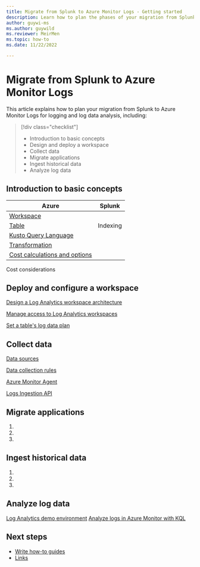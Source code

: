 ```yaml
---
title: Migrate from Splunk to Azure Monitor Logs - Getting started
description: Learn how to plan the phases of your migration from Splunk to Azure Monitor Logs and get started importing, collection, and analyzing log data. 
author: guywi-ms
ms.author: guywild
ms.reviewer: MeirMen
ms.topic: how-to 
ms.date: 11/22/2022

---
```


# Migrate from Splunk to Azure Monitor Logs

This article explains how to plan your migration from Splunk to Azure Monitor Logs for logging and log data analysis, including:  

> [!div class="checklist"]
> * Introduction to basic concepts 
> * Design and deploy a workspace
> * Collect data
> * Migrate applications
> * Ingest historical data
> * Analyze log data

## Introduction to basic concepts

|Azure |Splunk|
|---|---|
|[Workspace](../logs/log-analytics-workspace-overview.md)||
|[Table](../logs/manage-logs-tables.md)|Indexing|
|[Kusto Query Language](https://learn.microsoft.com/en-us/azure/data-explorer/kusto/query/splunk-cheat-sheet)||
|[Transformation](../essentials/data-collection-transformations.md)
|[Cost calculations and options](../logs/cost-logs.md)||

Cost considerations
## Deploy and configure a workspace

[Design a Log Analytics workspace architecture](https://learn.microsoft.com/en-us/azure/azure-monitor/logs/workspace-design)

[Manage access to Log Analytics workspaces](https://learn.microsoft.com/en-us/azure/azure-monitor/logs/manage-access)

[Set a table's log data plan](../logs/basic-logs-configure.md)

## Collect data

[Data sources](https://learn.microsoft.com/en-us/azure/azure-monitor/data-sources)

[Data collection rules]()

[Azure Monitor Agent]()

[Logs Ingestion API]()

## Migrate applications

<!-- Introduction paragraph -->
1. <!-- Step 1 -->
1. <!-- Step 2 -->
1. <!-- Step n -->

## Ingest historical data

<!-- Introduction paragraph -->
1. <!-- Step 1 -->
1. <!-- Step 2 -->
1. <!-- Step n -->

<!-- 5. Next steps
Required. Provide at least one next step and no more than three. Include some 
context so the customer can determine why they would click the link.
-->

## Analyze log data

[Log Analytics demo environment](https://portal.azure.com/#view/Microsoft_OperationsManagementSuite_Workspace/LogsDemo.ReactView)
[Analyze logs in Azure Monitor with KQL](/training/modules/analyze-logs-with-kql/)

## Next steps
<!-- Add a context sentence for the following links -->
- [Write how-to guides](contribute-how-to-write-howto.md)
- [Links](links-how-to.md)

